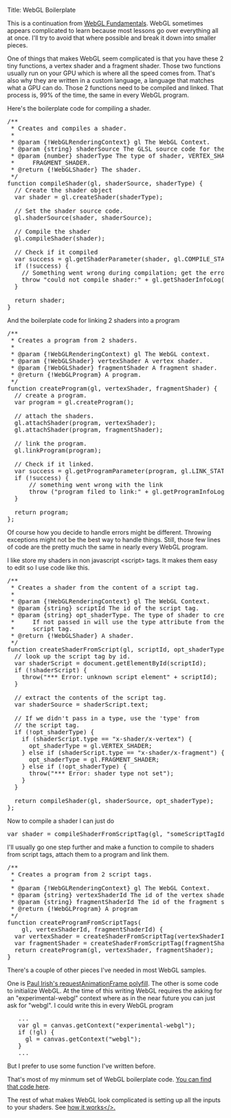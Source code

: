 Title: WebGL Boilerplate

This is a continuation from <a href="webgl-fundamentals.html">WebGL Fundamentals</a>.
WebGL sometimes appears complicated to learn because most lessons
go over everything all at once. I'll try to avoid that where possible
and break it down into smaller pieces.

One of things that makes WebGL seem complicated is that you have these 2
tiny functions, a vertex shader and a fragment shader.  Those two
functions usually run on your GPU which is where all the speed comes from.
That's also why they are written in a custom language, a language that
matches what a GPU can do.  Those 2 functions need to be compiled and
linked.  That process is, 99% of the time, the same in every WebGL
program.

Here's the boilerplate code for compiling a shader.

<pre class="prettyprint showlinemods">
/**
 * Creates and compiles a shader.
 *
 * @param {!WebGLRenderingContext} gl The WebGL Context.
 * @param {string} shaderSource The GLSL source code for the shader.
 * @param {number} shaderType The type of shader, VERTEX_SHADER or
 *     FRAGMENT_SHADER.
 * @return {!WebGLShader} The shader.
 */
function compileShader(gl, shaderSource, shaderType) {
  // Create the shader object
  var shader = gl.createShader(shaderType);

  // Set the shader source code.
  gl.shaderSource(shader, shaderSource);

  // Compile the shader
  gl.compileShader(shader);

  // Check if it compiled
  var success = gl.getShaderParameter(shader, gl.COMPILE_STATUS);
  if (!success) {
    // Something went wrong during compilation; get the error
    throw "could not compile shader:" + gl.getShaderInfoLog(shader);
  }

  return shader;
}
</pre>

And the boilerplate code for linking 2 shaders into a program

<pre class="prettyprint showlinemods">
/**
 * Creates a program from 2 shaders.
 *
 * @param {!WebGLRenderingContext) gl The WebGL context.
 * @param {!WebGLShader} vertexShader A vertex shader.
 * @param {!WebGLShader} fragmentShader A fragment shader.
 * @return {!WebGLProgram} A program.
 */
function createProgram(gl, vertexShader, fragmentShader) {
  // create a program.
  var program = gl.createProgram();

  // attach the shaders.
  gl.attachShader(program, vertexShader);
  gl.attachShader(program, fragmentShader);

  // link the program.
  gl.linkProgram(program);

  // Check if it linked.
  var success = gl.getProgramParameter(program, gl.LINK_STATUS);
  if (!success) {
      // something went wrong with the link
      throw ("program filed to link:" + gl.getProgramInfoLog (program));
  }

  return program;
};
</pre>

Of course how you decide to handle errors might be different.  Throwing
exceptions might not be the best way to handle things.  Still, those few
lines of code are the pretty much the same in nearly every WebGL program.

I like store my shaders in non javascript &lt;script&gt; tags.  It makes
them easy to edit so I use code like this.

<pre class="prettyprint showlinemods">
/**
 * Creates a shader from the content of a script tag.
 *
 * @param {!WebGLRenderingContext} gl The WebGL Context.
 * @param {string} scriptId The id of the script tag.
 * @param {string} opt_shaderType. The type of shader to create.
 *     If not passed in will use the type attribute from the
 *     script tag.
 * @return {!WebGLShader} A shader.
 */
function createShaderFromScript(gl, scriptId, opt_shaderType) {
  // look up the script tag by id.
  var shaderScript = document.getElementById(scriptId);
  if (!shaderScript) {
    throw("*** Error: unknown script element" + scriptId);
  }

  // extract the contents of the script tag.
  var shaderSource = shaderScript.text;

  // If we didn't pass in a type, use the 'type' from
  // the script tag.
  if (!opt_shaderType) {
    if (shaderScript.type == "x-shader/x-vertex") {
      opt_shaderType = gl.VERTEX_SHADER;
    } else if (shaderScript.type == "x-shader/x-fragment") {
      opt_shaderType = gl.FRAGMENT_SHADER;
    } else if (!opt_shaderType) {
      throw("*** Error: shader type not set");
    }
  }

  return compileShader(gl, shaderSource, opt_shaderType);
};
</pre>

Now to compile a shader I can just do

<pre class="prettyprint showlinemods">
var shader = compileShaderFromScriptTag(gl, "someScriptTagId");
</pre>

I'll usually go one step further and make a function to compile to shaders
from script tags, attach them to a program and link them.

<pre class="prettyprint showlinemods">
/**
 * Creates a program from 2 script tags.
 *
 * @param {!WebGLRenderingContext} gl The WebGL Context.
 * @param {string} vertexShaderId The id of the vertex shader script tag.
 * @param {string} fragmentShaderId The id of the fragment shader script tag.
 * @return {!WebGLProgram} A program
 */
function createProgramFromScriptTags(
    gl, vertexShaderId, fragmentShaderId) {
  var vertexShader = createShaderFromScriptTag(vertexShaderId);
  var fragmentShader = createShaderFromScriptTag(fragmentShaderId);
  return createProgram(gl, vertexShader, fragmentShader);
}
</pre>

There's a couple of other pieces I've needed in most WebGL samples.

One is <a href="http://paulirish.com/2011/requestanimationframe-for-smart-animating/">Paul
Irish's requestAnimationFrame polyfill</a>.  The other is some code to
initialize WebGL.  At the time of this writing WebGL requires the asking
for an "experimental-webgl" context where as in the near future you can
just ask for "webgl".  I could write this in every WebGL program

<pre class="prettyprint showlinemods">
   ...
   var gl = canvas.getContext("experimental-webgl");
   if (!gl) {
     gl = canvas.getContext("webgl");
   }
   ...
</pre>

But I prefer to use some function I've written before.

That's most of my minmum set of WebGL boilerplate code.  <a
href="http://github.com/greggman/webgl-fundamentals/">You can find that
code here</a>.

The rest of what makes WebGL look complicated is setting up all the inputs
to your shaders.  See <a href="webgl-how-it-works.html">how it works</>.



